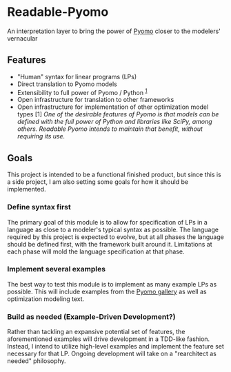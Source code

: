 # Readable-Pyomo
An interpretation layer to bring the power of [Pyomo](http://www.pyomo.org/) closer to the modelers' vernacular
## Features
* "Human" syntax for linear programs (LPs)
* Direct translation to Pyomo models
* Extensibility to full power of Pyomo / Python <sup>[1](#fullpower)</sup>
* Open infrastructure for translation to other frameworks
* Open infrastructure for implementation of other optimization model types
[1] *One of the desirable features of Pyomo is that models can be defined with the full power of Python and libraries like SciPy, among others. Readable Pyomo intends to maintain that benefit, without requiring its use.*
## Goals
This project is intended to be a functional finished product, but since this is a side project, I am also setting some goals for how it should be implemented.
### Define syntax first
The primary goal of this module is to allow for specification of LPs in a language as close to a modeler's typical syntax as possible. The language required by this project is expected to evolve, but at all phases the language should be defined first, with the framework built around it. Limitations at each phase will mold the language specification at that phase.
### Implement several examples
The best way to test this module is to implement as many example LPs as possible. This will include examples from the [Pyomo gallery](https://github.com/Pyomo/PyomoGallery/wiki) as well as optimization modeling text.
### Build as needed (Example-Driven Development?)
Rather than tackling an expansive potential set of features, the aforementioned examples will drive development in a TDD-like fashion. Instead, I intend to utilize high-level examples and implement the feature set necessary for that LP. Ongoing development will take on a "rearchitect as needed" philosophy.
